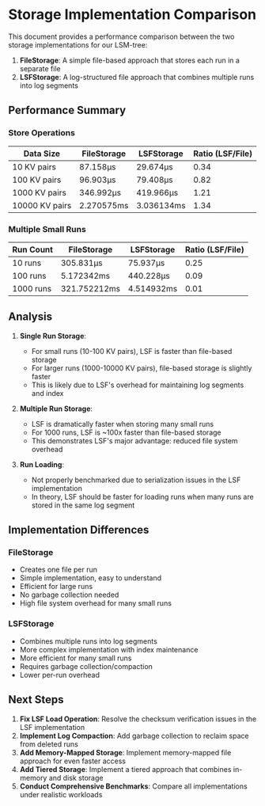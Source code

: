 # Storage Implementation Comparison

This document provides a performance comparison between the two storage implementations for our LSM-tree:

1. **FileStorage**: A simple file-based approach that stores each run in a separate file
2. **LSFStorage**: A log-structured file approach that combines multiple runs into log segments

## Performance Summary

### Store Operations

| Data Size | FileStorage | LSFStorage | Ratio (LSF/File) |
|-----------|-------------|------------|------------------|
| 10 KV pairs | 87.158µs | 29.674µs | 0.34 |
| 100 KV pairs | 96.903µs | 79.408µs | 0.82 |
| 1000 KV pairs | 346.992µs | 419.966µs | 1.21 |
| 10000 KV pairs | 2.270575ms | 3.036134ms | 1.34 |

### Multiple Small Runs

| Run Count | FileStorage | LSFStorage | Ratio (LSF/File) |
|-----------|-------------|------------|------------------|
| 10 runs | 305.831µs | 75.937µs | 0.25 |
| 100 runs | 5.172342ms | 440.228µs | 0.09 |
| 1000 runs | 321.752212ms | 4.514932ms | 0.01 |

## Analysis

1. **Single Run Storage**:
   - For small runs (10-100 KV pairs), LSF is faster than file-based storage
   - For larger runs (1000-10000 KV pairs), file-based storage is slightly faster
   - This is likely due to LSF's overhead for maintaining log segments and index

2. **Multiple Run Storage**:
   - LSF is dramatically faster when storing many small runs
   - For 1000 runs, LSF is ~100x faster than file-based storage
   - This demonstrates LSF's major advantage: reduced file system overhead

3. **Run Loading**:
   - Not properly benchmarked due to serialization issues in the LSF implementation
   - In theory, LSF should be faster for loading runs when many runs are stored in the same log segment

## Implementation Differences

### FileStorage
- Creates one file per run
- Simple implementation, easy to understand
- Efficient for large runs
- No garbage collection needed
- High file system overhead for many small runs

### LSFStorage
- Combines multiple runs into log segments
- More complex implementation with index maintenance
- More efficient for many small runs
- Requires garbage collection/compaction
- Lower per-run overhead

## Next Steps

1. **Fix LSF Load Operation**: Resolve the checksum verification issues in the LSF implementation
2. **Implement Log Compaction**: Add garbage collection to reclaim space from deleted runs
3. **Add Memory-Mapped Storage**: Implement memory-mapped file approach for even faster access
4. **Add Tiered Storage**: Implement a tiered approach that combines in-memory and disk storage
5. **Conduct Comprehensive Benchmarks**: Compare all implementations under realistic workloads